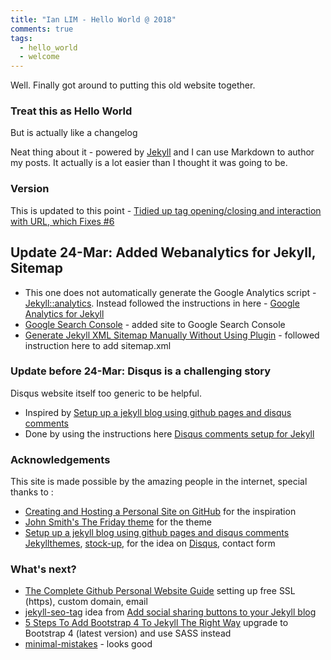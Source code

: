 ```yaml
---
title: "Ian LIM - Hello World @ 2018"
comments: true
tags:
  - hello_world
  - welcome
---
```


Well. Finally got around to putting this old website together. 

<!--more-->

### Treat this as Hello World 

But is actually like a changelog

Neat thing about it - powered by [Jekyll](http://jekyllrb.com) and I can use Markdown to author my posts. 
It actually is a lot easier than I thought it was going to be.

### Version

This is updated to this point - [Tidied up tag opening/closing and interaction with URL, which Fixes #6](https://github.com/sfreytag/friday-theme/commit/c599819c1fa40cb0a3145c62aeb94f8015054d5d)

## Update 24-Mar: Added Webanalytics for Jekyll, Sitemap

* This one does not automatically generate the Google Analytics script - [Jekyll::analytics](https://github.com/hendrikschneider/jekyll-analytics). Instead followed the instructions in here - 
[Google Analytics for Jekyll](https://desiredpersona.com/google-analytics-jekyll/)
* [Google Search Console](https://www.google.com/webmasters/tools/home) - added site to Google Search Console
* [Generate Jekyll XML Sitemap Manually Without Using Plugin](https://www.goyllo.com/jekyll-xml-sitemap/) - followed instruction here to add sitemap.xml 

### Update before 24-Mar: Disqus is a challenging story

Disqus website itself too generic to be helpful.

* Inspired by [Setup up a jekyll blog using github pages and disqus comments](http://vdaubry.github.io/2014/10/19/setup-a-jekyll-blog/)
* Done by using the instructions here [Disqus comments setup for Jekyll](https://desiredpersona.com/disqus-comments-jekyll/)

### Acknowledgements

This site is made possible by the amazing people in the internet, special thanks to :

* [Creating and Hosting a Personal Site on GitHub](http://jmcglone.com/guides/github-pages/) for the inspiration
* [John Smith's The Friday theme](https://sfreytag.github.io/friday-theme/index.html) for the theme
* [Setup up a jekyll blog using github pages and disqus comments](http://vdaubry.github.io/2014/10/19/setup-a-jekyll-blog/) 
[Jekyllthemes](http://jekyllthemes.org), [stock-up](https://www.sitebuilderreport.com/stock-up), for the idea on [Disqus](https://disqus.com/), contact form

### What's next?

* [The Complete Github Personal Website Guide](https://blog.ronakshah.net/The-Complete-Github-Personal-Website-Guide/#initial-setup) 
setting up free SSL (https), custom domain, email 
* [jekyll-seo-tag](https://github.com/jekyll/jekyll-seo-tag) idea from 
[Add social sharing buttons to your Jekyll blog](http://vdaubry.github.io/2014/10/20/add-social-sharing-buttons-with-jekyll/)
* [5 Steps To Add Bootstrap 4 To Jekyll The Right Way](https://simpleit.rocks/how-to-add-bootstrap-4-to-jekyll-the-right-way/) upgrade to Bootstrap 4 (latest version) and use SASS instead
* [minimal-mistakes](https://mmistakes.github.io/minimal-mistakes/) - looks good
